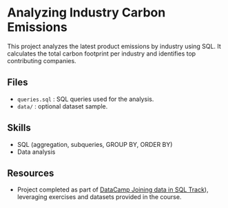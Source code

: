 # Analyzing Industry Carbon Emissions

This project analyzes the latest product emissions by industry using SQL. It calculates the total carbon footprint per industry and identifies top contributing companies.

## Files
- `queries.sql` : SQL queries used for the analysis.
- `data/` : optional dataset sample.

## Skills
- SQL (aggregation, subqueries, GROUP BY, ORDER BY)
- Data analysis

## Resources
- Project completed as part of [DataCamp Joining  data in SQL Track](https://app.datacamp.com/learn/courses/joining-data-in-sql)), leveraging exercises and datasets provided in the course.
